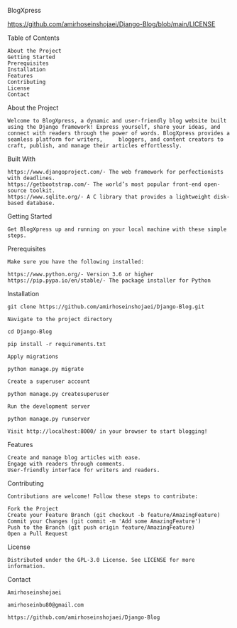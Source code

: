 BlogXpress

https://github.com/amirhoseinshojaei/Django-Blog/blob/main/LICENSE

Table of Contents

    About the Project
    Getting Started
    Prerequisites
    Installation
    Features
    Contributing
    License
    Contact

About the Project

    Welcome to BlogXpress, a dynamic and user-friendly blog website built using the Django framework! Express yourself, share your ideas, and connect with readers through the power of words. BlogXpress provides a seamless platform for writers,     bloggers, and content creators to craft, publish, and manage their articles effortlessly.

Built With

    https://www.djangoproject.com/- The web framework for perfectionists with deadlines.
    https://getbootstrap.com/- The world’s most popular front-end open-source toolkit.
    https://www.sqlite.org/- A C library that provides a lightweight disk-based database.

Getting Started

    Get BlogXpress up and running on your local machine with these simple steps.

Prerequisites

    Make sure you have the following installed:

    https://www.python.org/- Version 3.6 or higher
    https://pip.pypa.io/en/stable/- The package installer for Python

Installation

    git clone https://github.com/amirhoseinshojaei/Django-Blog.git

    Navigate to the project directory

    cd Django-Blog

    pip install -r requirements.txt

    Apply migrations

    python manage.py migrate

    Create a superuser account

    python manage.py createsuperuser

    Run the development server

    python manage.py runserver

    Visit http://localhost:8000/ in your browser to start blogging!

Features

    Create and manage blog articles with ease.
    Engage with readers through comments.
    User-friendly interface for writers and readers.

Contributing

    Contributions are welcome! Follow these steps to contribute:

    Fork the Project
    Create your Feature Branch (git checkout -b feature/AmazingFeature)
    Commit your Changes (git commit -m 'Add some AmazingFeature')
    Push to the Branch (git push origin feature/AmazingFeature)
    Open a Pull Request

License

    Distributed under the GPL-3.0 License. See LICENSE for more information.

Contact

    Amirhoseinshojaei

    amirhoseinbu80@gmail.com

    https://github.com/amirhoseinshojaei/Django-Blog
